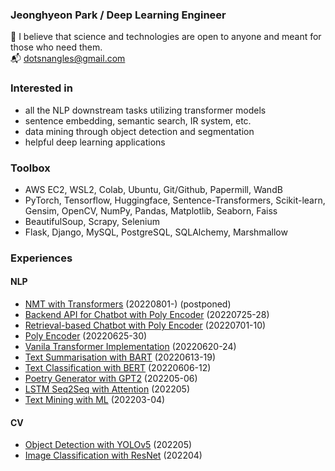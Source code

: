 ### Jeonghyeon Park / Deep Learning Engineer

🙏 I believe that science and technologies are open to anyone and meant for those who need them.  
📬 dotsnangles@gmail.com

### Interested in

- all the NLP downstream tasks utilizing transformer models
- sentence embedding, semantic search, IR system, etc.
- data mining through object detection and segmentation
- helpful deep learning applications

### Toolbox
- AWS EC2, WSL2, Colab, Ubuntu, Git/Github, Papermill, WandB
- PyTorch, Tensorflow, Huggingface, Sentence-Transformers, Scikit-learn, Gensim, OpenCV, NumPy, Pandas, Matplotlib, Seaborn, Faiss
- BeautifulSoup, Scrapy, Selenium
- Flask, Django, MySQL, PostgreSQL, SQLAlchemy, Marshmallow

### Experiences

#### NLP
- [NMT with Transformers](https://github.com/dotsnangles/NMT-with-transformers) (20220801-) (postponed)
- [Backend API for Chatbot with Poly Encoder](https://github.com/dotsnangles/backend-api-for-chatbot-with-Poly-Encoder) (20220725-28)
- [Retrieval-based Chatbot with Poly Encoder](https://github.com/dotsnangles/retrieval-based-chatbot-with-Poly-Encoder) (20220701-10)
- [Poly Encoder](https://github.com/dotsnangles/Poly-Encoder) (20220625-30)
- [Vanila Transformer Implementation](https://github.com/dotsnangles/vanila-transformer-implementation) (20220620-24)
- [Text Summarisation with BART](https://github.com/dotsnangles/text-summarisation-with-BART) (20220613-19)
- [Text Classification with BERT](https://github.com/dotsnangles/text-classification-with-BERT) (20220606-12)
- [Poetry Generator with GPT2](https://github.com/dotsnangles/poetry-generator-with-GPT2) (202205-06)
- [LSTM Seq2Seq with Attention](https://github.com/dotsnangles/LSTM-Seq2Seq-with-Attention) (202205)
- [Text Mining with ML](https://github.com/dotsnangles/text-mining-with-ML) (202203-04)

#### CV
- [Object Detection with YOLOv5](https://github.com/dotsnangles/object-detection-with-YOLOv5) (202205)
- [Image Classification with ResNet](https://github.com/dotsnangles/image-classification-with-ResNet) (202204)
